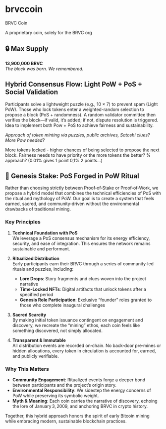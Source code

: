 # brvccoin
BRVC Coin

A proprietary coin, solely for the BRVC org

## 🔒 Max Supply

**13,900,000 BRVC**  
_The block was born. We remembered._

## Hybrid Consensus Flow: Light PoW + PoS + Social Validation

Participants solve a lightweight puzzle (e.g., 10 × 7) to prevent spam (Light PoW). Those who lock tokens enter a weighted-random selection to propose a block (PoS + randomness). A random validator committee then verifies the block—if valid, it’s added; if not, dispute resolution is triggered.
Idea to implement both Pow + PoS to achieve fairness and sustainability. 

_Approach of token minting via puzzles, public archives, Satoshi clues? More Pow needed?_

More tokens locked - higher chances of being selected to propose the next block. Fairness needs to have priority or the more tokens the better? % approach? (0.01% gives 1 point 0,1% 2 points...)


## 📜 Genesis Stake: PoS Forged in PoW Ritual

Rather than choosing strictly between Proof‑of‑Stake or Proof‑of‑Work, we propose a hybrid model that combines the technical efficiencies of PoS with the ritual and mythology of PoW. Our goal is to create a system that feels earned, sacred, and community‑driven without the environmental drawbacks of traditional mining.

### Key Principles

1. **Technical Foundation with PoS**  
   We leverage a PoS consensus mechanism for its energy efficiency, security, and ease of integration. This ensures the network remains sustainable and performant.

2. **Ritualized Distribution**  
   Early participants earn their BRVC through a series of community‑led rituals and puzzles, including:  
   - **Lore Drops**: Story fragments and clues woven into the project narrative  
   - **Time‑Locked NFTs**: Digital artifacts that unlock tokens after a specified period  
   - **Genesis Role Participation**: Exclusive “founder” roles granted to those who complete inaugural challenges  

3. **Sacred Scarcity**  
   By making initial token issuance contingent on engagement and discovery, we recreate the “mining” ethos, each coin feels like something discovered, not simply allocated.

4. **Transparent & Immutable**  
   All distribution events are recorded on‑chain. No back‑door pre‑mines or hidden allocations, every token in circulation is accounted for, earned, and publicly verifiable.

### Why This Matters

- **Community Engagement**: Ritualized events forge a deeper bond between participants and the project’s origin story.  
- **Environmental Responsibility**: We sidestep the energy concerns of PoW while preserving its symbolic weight.  
- **Myth & Meaning**: Each coin carries the narrative of discovery, echoing the lore of January 3, 2009, and anchoring BRVC in crypto history.

Together, this hybrid approach honors the spirit of early Bitcoin mining while embracing modern, sustainable blockchain practices.
